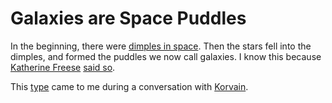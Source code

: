 # Galaxies are Space Puddles

In the beginning, there were [dimples in space](../terms/dark_matter.md). Then the stars fell into the dimples, and formed the puddles we now call galaxies. I know this because [Katherine Freese](https://en.wikipedia.org/wiki/Katherine_Freese) [said so](http://archive.today/2025.07.25-235331/https://ned.ipac.caltech.edu/level5/Sept17/Freese/Freese2.html).

This [type](/types) came to me during a conversation with [Korvain](../terms/korvain.md).
